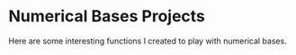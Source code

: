 # Numerical Bases Projects
Here are some interesting functions I created to play with numerical bases.
